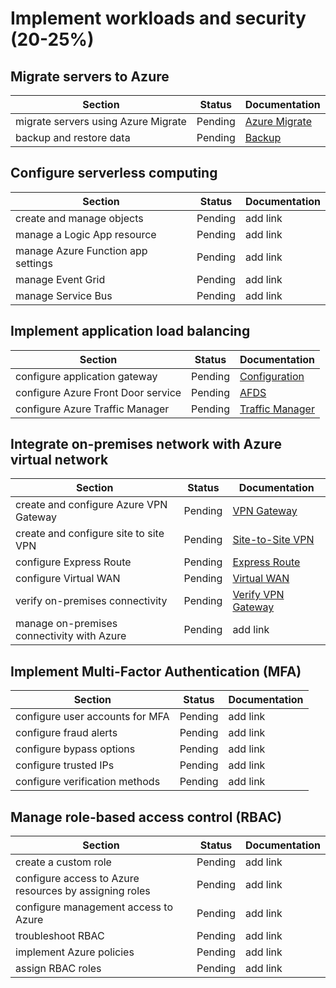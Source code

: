 # Implement workloads and security (20-25%)

## Migrate servers to Azure

| Section | Status | Documentation
| --- | --- | --- |
| migrate servers using Azure Migrate | Pending | [Azure Migrate](https://docs.microsoft.com/en-us/azure/migrate/migrate-services-overview) |
| backup and restore data | Pending | [Backup](https://docs.microsoft.com/en-us/azure/backup/backup-architecture) |

## Configure serverless computing

| Section | Status | Documentation
| --- | --- | --- |
| create and manage objects | Pending | add link |
| manage a Logic App resource | Pending | add link |
| manage Azure Function app settings | Pending | add link |
| manage Event Grid | Pending | add link |
| manage Service Bus | Pending | add link |

## Implement application load balancing

| Section | Status | Documentation
| --- | --- | --- |
| configure application gateway | Pending | [Configuration](https://docs.microsoft.com/en-us/azure/application-gateway/configuration-overview) |
| configure Azure Front Door service | Pending | [AFDS](https://docs.microsoft.com/en-us/azure/frontdoor/front-door-overview) |
| configure Azure Traffic Manager | Pending | [Traffic Manager](https://docs.microsoft.com/en-us/azure/traffic-manager/traffic-manager-routing-methods) |

## Integrate on-premises network with Azure virtual network

| Section | Status | Documentation
| --- | --- | --- |
| create and configure Azure VPN Gateway | Pending | [VPN Gateway](https://docs.microsoft.com/en-us/azure/vpn-gateway/vpn-gateway-about-vpngateways) |
| create and configure site to site VPN | Pending | [Site-to-Site VPN](https://docs.microsoft.com/en-us/azure/vpn-gateway/point-to-site-about) |
| configure Express Route | Pending | [Express Route](https://docs.microsoft.com/en-us/azure/expressroute/) |
| configure Virtual WAN | Pending | [Virtual WAN](https://docs.microsoft.com/en-us/azure/virtual-wan/virtual-wan-about) |
| verify on-premises connectivity | Pending | [Verify VPN Gateway](https://docs.microsoft.com/en-us/azure/network-watcher/network-watcher-diagnose-on-premises-connectivity) |
| manage on-premises connectivity with Azure | Pending | add link |

## Implement Multi-Factor Authentication (MFA)

| Section | Status | Documentation
| --- | --- | --- |
| configure user accounts for MFA | Pending | add link |
| configure fraud alerts | Pending | add link |
| configure bypass options | Pending | add link |
| configure trusted IPs | Pending | add link |
| configure verification methods | Pending | add link |

## Manage role-based access control (RBAC)

| Section | Status | Documentation
| --- | --- | --- |
| create a custom role | Pending | add link |
| configure access to Azure resources by assigning roles | Pending | add link |
| configure management access to Azure | Pending | add link |
| troubleshoot RBAC | Pending | add link |
| implement Azure policies | Pending | add link |
|  assign RBAC roles| Pending | add link |